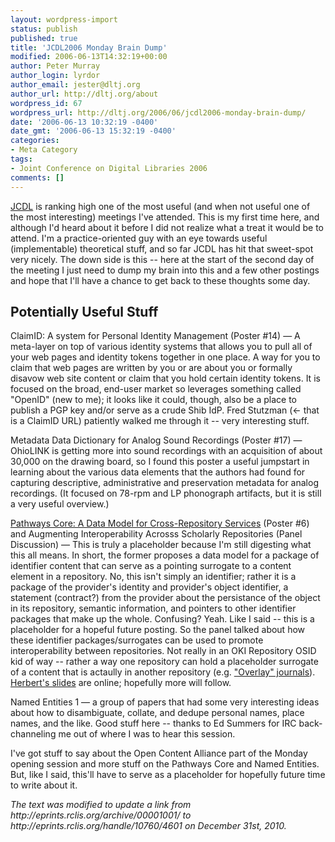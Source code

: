 ```yaml
---
layout: wordpress-import
status: publish
published: true
title: 'JCDL2006 Monday Brain Dump'
modified: 2006-06-13T14:32:19+00:00
author: Peter Murray
author_login: lyrdor
author_email: jester@dltj.org
author_url: http://dltj.org/about
wordpress_id: 67
wordpress_url: http://dltj.org/2006/06/jcdl2006-monday-brain-dump/
date: '2006-06-13 10:32:19 -0400'
date_gmt: '2006-06-13 15:32:19 -0400'
categories:
- Meta Category
tags:
- Joint Conference on Digital Libraries 2006
comments: []
---
```

<p><a href="http://web.archive.org/web/20060605000000/http://www.jcdl2006.org/" title="301 Moved Permanently">JCDL</a> is ranking high one of the most useful (and when not useful one of the most interesting) meetings I've attended.  This is my first time here, and although I'd heard about it before I did not realize what a treat it would be to attend.  I'm a practice-oriented guy with an eye towards useful (implementable) theoretical stuff, and so far JCDL has hit that sweet-spot very nicely.  The down side is this -- here at the start of the second day of the meeting I just need to dump my brain into this and a few other postings and hope that I'll have a chance to get back to these thoughts some day.</p>
<h2>Potentially Useful Stuff</h2>
<p>ClaimID: A system for Personal Identity Management (Poster #14) &mdash; A meta-layer on top of various identity systems that allows you to pull all of your web pages and identity tokens together in one place.  A way for you to claim that web pages are written by you or are about you or formally disavow web site content or claim that you hold certain identity tokens.  It is focused on the broad, end-user market so leverages something called "OpenID" (new to me); it looks like it could, though, also be a place to publish a PGP key and/or serve as a crude Shib IdP.  <span class="removed_link" title="http://claimID.com/fred">Fred Stutzman</span> (&larr; that is a ClaimID URL) patiently walked me through it -- very interesting stuff.</p>
<p>Metadata Data Dictionary for Analog Sound Recordings (Poster #17) &mdash; OhioLINK is getting more into sound recordings with an acquisition of about 30,000 on the drawing board, so I found this poster a useful jumpstart in learning about the various data elements that the authors had found for capturing descriptive, administrative and preservation metadata for analog recordings.  (It focused on 78-rpm and LP phonograph artifacts, but it is still a very useful overview.)</p>
<p><a href="http://public.lanl.gov/herbertv/papers/pathways_core_poster_submit.pdf" title="http://public.lanl.gov/herbertv/papers/pathways_core_poster_submit.pdf">Pathways Core: A Data Model for Cross-Repository Services</a> (Poster #6) and Augmenting Interoperability Acrosss Scholarly Repositories (Panel Discussion) &mdash; This is truly a placeholder because I'm still digesting what this all means.  In short, the former proposes a data model for a package of identifier content that can serve as a pointing surrogate to a content element in a repository.  No, this isn't simply an identifier; rather it is a package of the provider's identity and provider's object identifier, a statement (contract?) from the provider about the persistance of the object in its repository, semantic information, and pointers to other identifier packages that make up the whole.  Confusing?  Yeah.  Like I said -- this is a placeholder for a hopeful future posting.  So the panel talked about how these identifier packages/surrogates can be used to promote interoperability between repositories.  Not really in an OKI Repository OSID kid of way -- rather a way one repository can hold a placeholder surrogate of a content that is actaully in another repository (e.g. <a href="http://eprints.rclis.org/handle/10760/4601" title="E-LIS. E-prints in Library and Information Science: Overlay Journals">"Overlay" journals</a>).  <a href="http://public.lanl.gov/herbertv/presentations/persistent_resolution_hvds.pdf" title="http://public.lanl.gov/herbertv/presentations/persistent_resolution_hvds.pdf">Herbert's slides</a> are online; hopefully more will follow.</p>
<p>Named Entities 1 &mdash; a group of papers that had some very interesting ideas about how to disambiguate, collate, and dedupe personal names, place names, and the like.  Good stuff here -- thanks to Ed Summers for IRC back-channeling me out of where I was to hear this session.</p>
<p>I've got stuff to say about the Open Content Alliance part of the Monday opening session and more stuff on the Pathways Core and Named Entities.  But, like I said, this'll have to serve as a placeholder for hopefully future time to write about it.</p>
<p style="padding:0;margin:0;font-style:italic;">The text was modified to update a link from http://eprints.rclis.org/archive/00001001/ to http://eprints.rclis.org/handle/10760/4601 on December 31st, 2010.</p>
